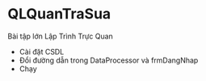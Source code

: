 # QLQuanTraSua
Bài tập lớn Lập Trình Trực Quan
- Cài đặt CSDL
- Đổi đường dẫn trong DataProcessor và frmDangNhap
- Chạy
